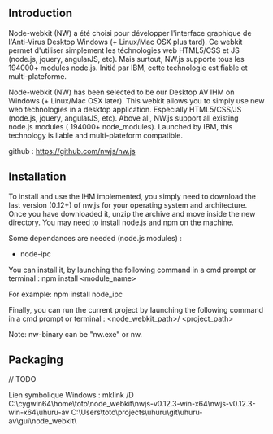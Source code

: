 ## Introduction

Node-webkit (NW) a été choisi pour développer l'interface graphique de l'Anti-Virus Desktop Windows (+ Linux/Mac OSX plus tard).
Ce webkit permet d'utiliser simplement les téchnologies web HTML5/CSS et JS (node.js, jquery, angularJS, etc). Mais surtout, NW.js supporte tous les 194000+ modules node.js.
Initié par IBM, cette technologie est fiable et multi-plateforme.

Node-webkit (NW) has been selected to be our Desktop AV IHM on Windows (+ Linux/Mac OSX later).
This webkit allows you to simply use new web technologies in a desktop application. Especially HTML5/CSS/JS (node.js, jquery, angularJS, etc).
Above all, NW.js support all existing node.js modules ( 194000+ node_modules). Launched by IBM, this technology is liable and multi-plateform compatible.

github : https://github.com/nwjs/nw.js

## Installation

To install and use the IHM implemented, you simply need to download the last version (0.12+) of nw.js for your operating system and architecture.
Once you have downloaded it, unzip the archive and move inside the new directory. You may need to install node.js and npm on the machine.

Some dependances are needed (node.js modules) :
- node-ipc

You can install it, by launching the following command in a cmd prompt or terminal :
npm install <module_name>  

For example: npm install node_ipc

Finally, you can run the current project by launching the following command in a cmd prompt or terminal :
<node_webkit_path>/<nw-binary> <project_path>

Note:
nw-binary can be "nw.exe" or nw.

## Packaging

// TODO



Lien symbolique Windows :
mklink /D C:\cygwin64\home\toto\node_webkit\nwjs-v0.12.3-win-x64\nwjs-v0.12.3-win-x64\uhuru-av C:\Users\toto\projects\uhuru\git\uhuru-av\gui\node_webkit\
